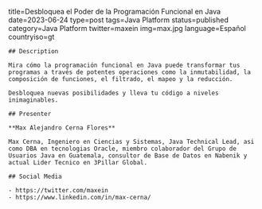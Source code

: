 title=Desbloquea el Poder de la Programación Funcional en Java
date=2023-06-24
type=post
tags=Java Platform
status=published
category=Java Platform
twitter=maxein
img=max.jpg
language=Español
countryiso=gt
~~~~~~
## Description

Mira cómo la programación funcional en Java puede transformar tus programas a través de potentes operaciones como la inmutabilidad, la composición de funciones, el filtrado, el mapeo y la reducción.

Desbloquea nuevas posibilidades y lleva tu código a niveles inimaginables.

## Presenter

**Max Alejandro Cerna Flores**

Max Cerna, Ingeniero en Ciencias y Sistemas, Java Technical Lead, asi como DBA en tecnologias Oracle, miembro colaborador del Grupo de Usuarios Java en Guatemala, consultor de Base de Datos en Nabenik y actual Lider Tecnico en 3Pillar Global.

## Social Media

- https://twitter.com/maxein
- https://www.linkedin.com/in/max-cerna/
